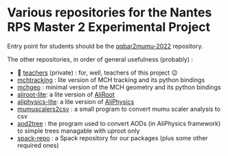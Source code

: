 # Various repositories for the Nantes RPS Master 2 Experimental Project

Entry point for students should be the [qqbar2mumu-2022](https://github.com/nantes-m2-rps-exp/qqbar2mumu-2022) repository.

The other repositories, in order of general usefulness (probably) :

- :closed_lock_with_key: [teachers](https://github.com/nantes-m2-rps-exp/teachers) (private) : for, well, teachers of this project :wink:
- [mchtracking](https://github.com/nantes-m2-rps-exp/mchtracking) : lite version of MCH tracking and its python bindings
- [mchgeo](https://github.com/nantes-m2-rps-exp/mchgeo) : minimal version of the MCH geometry and its python bindings
- [aliroot-lite](https://github.com/nantes-m2-rps-exp/aliroot-lite): a lite version of [AliRoot](https://github.com/alisw/AliRoot)
- [aliphysics-lite](https://github.com/nantes-m2-rps-exp/aliphysics-lite): a lite version of [AliPhysics](https://github.com/alisw/AliPhysics)
- [mumuscalers2csv](https://github.com/nantes-m2-rps-exp/mumuscalers2csv) : a small program to convert mumu scaler analysis to csv
- [aod2tree](https://github.com/nantes-m2-rps-exp/aod2tree) : the program used to convert AODs (in AliPhysics framework) to simple trees managable with uproot only
- [spack-repo](https://github.com/nantes-m2-rps-exp/spack-repo) : a Spack repository for our packages (plus some other required ones)

